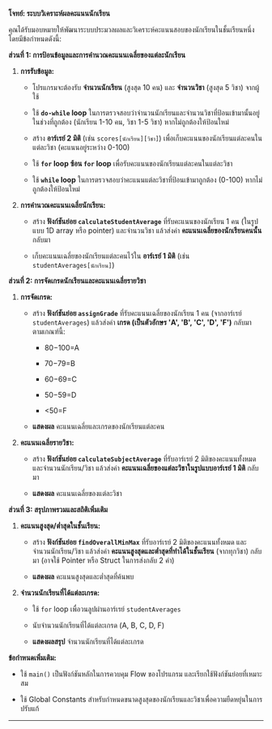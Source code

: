 **โจทย์: ระบบวิเคราะห์ผลคะแนนนักเรียน**

คุณได้รับมอบหมายให้พัฒนาระบบประมวลผลและวิเคราะห์คะแนนสอบของนักเรียนในชั้นเรียนหนึ่ง โดยมีข้อกำหนดดังนี้:

**ส่วนที่ 1: การป้อนข้อมูลและการคำนวณคะแนนเฉลี่ยของแต่ละนักเรียน**

1.  **การรับข้อมูล:**
    
    -   โปรแกรมจะต้องรับ **จำนวนนักเรียน** (สูงสุด 10 คน) และ **จำนวนวิชา** (สูงสุด 5 วิชา) จากผู้ใช้
        
    -   ใช้ **`do-while` loop** ในการตรวจสอบว่าจำนวนนักเรียนและจำนวนวิชาที่ป้อนเข้ามานั้นอยู่ในช่วงที่ถูกต้อง (นักเรียน 1-10 คน, วิชา 1-5 วิชา) หากไม่ถูกต้องให้ป้อนใหม่
        
    -   สร้าง **อาร์เรย์ 2 มิติ** (เช่น `scores[นักเรียน][วิชา]`) เพื่อเก็บคะแนนของนักเรียนแต่ละคนในแต่ละวิชา (คะแนนอยู่ระหว่าง 0-100)
        
    -   ใช้ **`for` loop ซ้อน `for` loop** เพื่อรับคะแนนของนักเรียนแต่ละคนในแต่ละวิชา
        
    -   ใช้ **`while` loop** ในการตรวจสอบว่าคะแนนแต่ละวิชาที่ป้อนเข้ามาถูกต้อง (0-100) หากไม่ถูกต้องให้ป้อนใหม่
        
2.  **การคำนวณคะแนนเฉลี่ยนักเรียน:**
    
    -   สร้าง **ฟังก์ชันย่อย `calculateStudentAverage`** ที่รับคะแนนของนักเรียน 1 คน (ในรูปแบบ 1D array หรือ pointer) และจำนวนวิชา แล้วส่งค่า **คะแนนเฉลี่ยของนักเรียนคนนั้น** กลับมา
        
    -   เก็บคะแนนเฉลี่ยของนักเรียนแต่ละคนไว้ใน **อาร์เรย์ 1 มิติ** (เช่น `studentAverages[นักเรียน]`)
        

**ส่วนที่ 2: การจัดเกรดนักเรียนและคะแนนเฉลี่ยรายวิชา**

1.  **การจัดเกรด:**
    
    -   สร้าง **ฟังก์ชันย่อย `assignGrade`** ที่รับคะแนนเฉลี่ยของนักเรียน 1 คน (จากอาร์เรย์ `studentAverages`) แล้วส่งค่า **เกรด (เป็นตัวอักษร 'A', 'B', 'C', 'D', 'F')** กลับมา ตามเกณฑ์นี้:
        
        -   80−100=A
            
        -   70−79=B
            
        -   60−69=C
            
        -   50−59=D
            
        -   <50=F
            
    -   **แสดงผล** คะแนนเฉลี่ยและเกรดของนักเรียนแต่ละคน
        
2.  **คะแนนเฉลี่ยรายวิชา:**
    
    -   สร้าง **ฟังก์ชันย่อย `calculateSubjectAverage`** ที่รับอาร์เรย์ 2 มิติของคะแนนทั้งหมด และจำนวนนักเรียน/วิชา แล้วส่งค่า **คะแนนเฉลี่ยของแต่ละวิชาในรูปแบบอาร์เรย์ 1 มิติ** กลับมา
        
    -   **แสดงผล** คะแนนเฉลี่ยของแต่ละวิชา
        

**ส่วนที่ 3: สรุปภาพรวมและสถิติเพิ่มเติม**

1.  **คะแนนสูงสุด/ต่ำสุดในชั้นเรียน:**
    
    -   สร้าง **ฟังก์ชันย่อย `findOverallMinMax`** ที่รับอาร์เรย์ 2 มิติของคะแนนทั้งหมด และจำนวนนักเรียน/วิชา แล้วส่งค่า **คะแนนสูงสุดและต่ำสุดที่ทำได้ในชั้นเรียน** (จากทุกวิชา) กลับมา (อาจใช้ Pointer หรือ Struct ในการส่งกลับ 2 ค่า)
        
    -   **แสดงผล** คะแนนสูงสุดและต่ำสุดที่ค้นพบ
        
2.  **จำนวนนักเรียนที่ได้แต่ละเกรด:**
    
    -   ใช้ `for` loop เพื่อวนลูปผ่านอาร์เรย์ `studentAverages`
        
    -   นับจำนวนนักเรียนที่ได้แต่ละเกรด (A, B, C, D, F)
        
    -   **แสดงผลสรุป** จำนวนนักเรียนที่ได้แต่ละเกรด
        

**ข้อกำหนดเพิ่มเติม:**

-   ใช้ `main()` เป็นฟังก์ชันหลักในการควบคุม Flow ของโปรแกรม และเรียกใช้ฟังก์ชันย่อยที่เหมาะสม
    
-   ใช้ Global Constants สำหรับกำหนดขนาดสูงสุดของนักเรียนและวิชาเพื่อความยืดหยุ่นในการปรับแก้
    

----------
